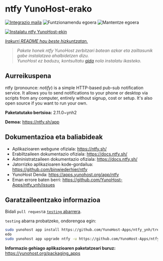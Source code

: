<!--
Ohart ongi: README hau automatikoki sortu da <https://github.com/YunoHost/apps/tree/master/tools/readme_generator>ri esker
EZ editatu eskuz.
-->

# ntfy YunoHost-erako

[![Integrazio maila](https://apps.yunohost.org/badge/integration/ntfy)](https://ci-apps.yunohost.org/ci/apps/ntfy/)
![Funtzionamendu egoera](https://apps.yunohost.org/badge/state/ntfy)
![Mantentze egoera](https://apps.yunohost.org/badge/maintained/ntfy)

[![Instalatu ntfy YunoHost-ekin](https://install-app.yunohost.org/install-with-yunohost.svg)](https://install-app.yunohost.org/?app=ntfy)

*[Irakurri README hau beste hizkuntzatan.](./ALL_README.md)*

> *Pakete honek ntfy YunoHost zerbitzari batean azkar eta zailtasunik gabe instalatzea ahalbidetzen dizu.*  
> *YunoHost ez baduzu, kontsultatu [gida](https://yunohost.org/install) nola instalatu ikasteko.*

## Aurreikuspena

ntfy (pronounce: *notify*) is a simple HTTP-based pub-sub notification service. It allows you to send notifications to your phone or desktop via scripts from any computer, entirely without signup, cost or setup. It's also open source if you want to run your own.


**Paketatutako bertsioa:** 2.11.0~ynh2

**Demoa:** <https://ntfy.sh/app>
## Dokumentazioa eta baliabideak

- Aplikazioaren webgune ofiziala: <https://ntfy.sh/>
- Erabiltzaileen dokumentazio ofiziala: <https://docs.ntfy.sh/>
- Administratzaileen dokumentazio ofiziala: <https://docs.ntfy.sh/>
- Jatorrizko aplikazioaren kode-gordailua: <https://github.com/binwiederhier/ntfy>
- YunoHost Denda: <https://apps.yunohost.org/app/ntfy>
- Eman errore baten berri: <https://github.com/YunoHost-Apps/ntfy_ynh/issues>

## Garatzaileentzako informazioa

Bidali `pull request`a [`testing` abarrera](https://github.com/YunoHost-Apps/ntfy_ynh/tree/testing).

`testing` abarra probatzeko, ondorengoa egin:

```bash
sudo yunohost app install https://github.com/YunoHost-Apps/ntfy_ynh/tree/testing --debug
edo
sudo yunohost app upgrade ntfy -u https://github.com/YunoHost-Apps/ntfy_ynh/tree/testing --debug
```

**Informazio gehiago aplikazioaren paketatzeari buruz:** <https://yunohost.org/packaging_apps>
